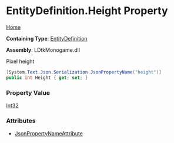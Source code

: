 # EntityDefinition\.Height Property

[Home](../../../README.md)

**Containing Type**: [EntityDefinition](../README.md)

**Assembly**: LDtkMonogame\.dll

  
 Pixel height 

```csharp
[System.Text.Json.Serialization.JsonPropertyName("height")]
public int Height { get; set; }
```

### Property Value

[Int32](https://docs.microsoft.com/en-us/dotnet/api/system.int32)

### Attributes

* [JsonPropertyNameAttribute](https://docs.microsoft.com/en-us/dotnet/api/system.text.json.serialization.jsonpropertynameattribute)

